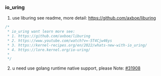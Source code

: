 ### io_uring
1. use liburing see readme, more detail: https://github.com/axboe/liburing

```c
/*
 * io_uring want learn more see:
 * 1. https://github.com/axboe/liburing
 * 2. https://www.youtube.com/watch?v=-5T4Cjw46ys
 * 3. https://kernel-recipes.org/en/2022/whats-new-with-io_uring/
 * 4. https://lore.kernel.org/io-uring/
 *
 */
```

2. u need use golang runtime native support, please Note: [#31908](https://github.com/golang/go/issues/31908)
